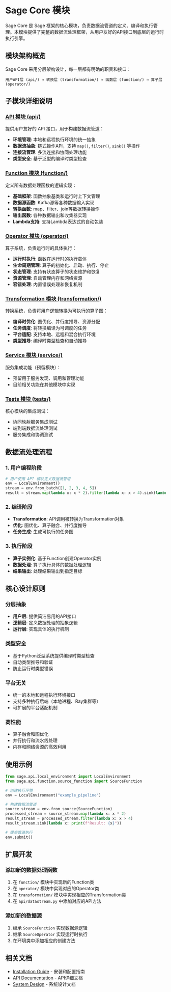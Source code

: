 # Sage Core 模块

Sage Core 是 Sage 框架的核心模块，负责数据流管道的定义、编译和执行管理。本模块提供了完整的数据流处理框架，从用户友好的API接口到底层的运行时执行引擎。

## 模块架构概览

Sage Core 采用分层架构设计，每一层都有明确的职责和接口：

```
用户API层 (api/) → 转换层 (transformation/) → 函数层 (function/) → 算子层 (operator/)
```

## 子模块详细说明

### [API 模块 (api/)](./api/)
提供用户友好的 API 接口，用于构建数据流管道：
- **环境管理**: 本地和远程执行环境的统一抽象
- **数据流抽象**: 链式操作API，支持 `map()`, `filter()`, `sink()` 等操作  
- **连接流管理**: 多流连接和协同处理功能
- **类型安全**: 基于泛型的编译时类型检查

### [Function 模块 (function/)](./function/)
定义所有数据处理函数的逻辑实现：
- **基础框架**: 函数抽象基类和运行时上下文管理
- **数据源函数**: Kafka源等各种数据输入实现
- **转换函数**: map、filter、join等数据转换操作
- **输出函数**: 各种数据输出和收集器实现
- **Lambda支持**: 支持Lambda表达式的自动包装

### [Operator 模块 (operator/)](./operator/)
算子系统，负责运行时的具体执行：
- **运行时执行**: 函数在运行时的执行载体
- **生命周期管理**: 算子的初始化、启动、执行、停止
- **状态管理**: 支持有状态算子的状态维护和恢复
- **资源管理**: 自动管理内存和网络资源
- **容错处理**: 内置错误处理和恢复机制

### [Transformation 模块 (transformation/)](./transformation/)
转换系统，负责将用户逻辑转换为可执行的算子图：
- **编译时优化**: 图优化、并行度推导、资源分配
- **任务调度**: 将转换编译为可调度的任务
- **平台适配**: 支持本地、远程和混合执行环境
- **类型推导**: 编译时类型检查和自动推导

### [Service 模块 (service/)](./service/)
服务集成功能（预留模块）：
- 预留用于服务发现、调用和管理功能
- 目前相关功能在其他模块中实现

### [Tests 模块 (tests/)](./tests/)
核心模块的集成测试：
- 协同映射服务集成测试
- 端到端数据流处理测试
- 服务集成和协调测试

## 数据流处理流程

### 1. 用户编程阶段
```python
# 用户使用 API 模块定义数据流管道
env = LocalEnvironment()
stream = env.from_batch([1, 2, 3, 4, 5])
result = stream.map(lambda x: x * 2).filter(lambda x: x > 4).sink(lambda x: print(x))
```

### 2. 编译阶段
- **Transformation**: API调用被转换为Transformation对象
- **优化**: 图优化、算子融合、并行度推导
- **任务生成**: 生成可执行的任务图

### 3. 执行阶段
- **算子实例化**: 基于Function创建Operator实例
- **数据处理**: 算子执行具体的数据处理逻辑
- **结果输出**: 处理结果输出到指定目标

## 核心设计原则

### 分层抽象
- **用户层**: 提供简洁易用的API接口
- **逻辑层**: 定义数据处理的抽象逻辑
- **运行层**: 实现具体的执行机制

### 类型安全
- 基于Python泛型系统提供编译时类型检查
- 自动类型推导和验证
- 防止运行时类型错误

### 平台无关
- 统一的本地和远程执行环境接口
- 支持多种执行后端（本地进程、Ray集群等）
- 可扩展的平台适配机制

### 高性能
- 算子融合和图优化
- 并行执行和流水线处理
- 内存和网络资源的高效利用

## 使用示例

```python
from sage.api.local_environment import LocalEnvironment
from sage.api.function.source_function import SourceFunction

# 创建执行环境
env = LocalEnvironment("example_pipeline")

# 构建数据流管道
source_stream = env.from_source(SourceFunction)
processed_stream = source_stream.map(lambda x: x * 2)
result_stream = processed_stream.filter(lambda x: x > 4)
result_stream.sink(lambda x: print(f"Result: {x}"))

# 提交管道执行
env.submit()
```

## 扩展开发

### 添加新的数据处理函数
1. 在 `function/` 模块中实现新的Function类
2. 在 `operator/` 模块中实现对应的Operator类  
3. 在 `transformation/` 模块中实现相应的Transformation类
4. 在 `api/datastream.py` 中添加对应的API方法

### 添加新的数据源
1. 继承 `SourceFunction` 实现数据源逻辑
2. 继承 `SourceOperator` 实现运行时执行
3. 在环境类中添加相应的创建方法

## 相关文档

- [Installation Guide](../../docs/installation_architecture.md) - 安装和配置指南
- [API Documentation](../../docs/sage_core_api_documentation.md) - API详细文档
- [System Design](../../docs/service_system_design.md) - 系统设计文档